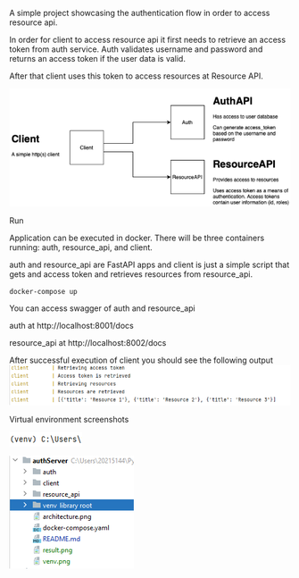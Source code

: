 A simple project showcasing the authentication flow in order to access 
resource api.

In order for client to access resource api it first needs to retrieve an 
access token from auth service. Auth validates username and password and 
returns an access token if the user data is valid.

After that client uses this token to access resources at Resource API.

![](architecture.png)


Run

Application can be executed in docker. There will be three containers running: 
auth, resource_api, and client.

auth and resource_api are FastAPI apps and client is just a simple script that
gets and access token and retrieves resources from resource_api.

```
docker-compose up
```

You can access swagger of auth and resource_api

auth at http://localhost:8001/docs

resource_api at http://localhost:8002/docs


After successful execution of client you should see the following output
![](result.png)

Virtual environment screenshots

![](venv.png)

![](venv_2.png)